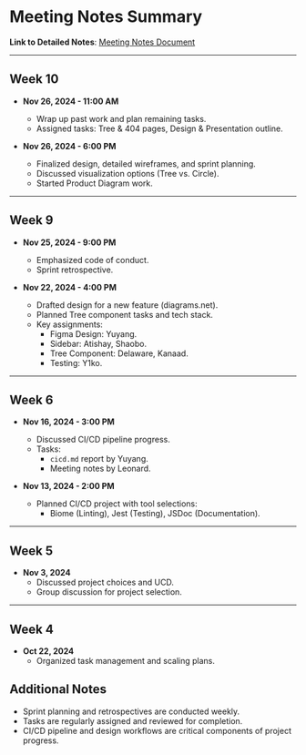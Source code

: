 # Meeting Notes Summary

**Link to Detailed Notes**: [Meeting Notes Document](https://docs.google.com/document/d/1VSz39m6ywLscKnAaMFQox8cap3Dmv0cguLvwAGpSmBg/edit?tab=t.0)

---

## Week 10
- **Nov 26, 2024 - 11:00 AM**
  - Wrap up past work and plan remaining tasks.
  - Assigned tasks: Tree & 404 pages, Design & Presentation outline.

- **Nov 26, 2024 - 6:00 PM**
  - Finalized design, detailed wireframes, and sprint planning.
  - Discussed visualization options (Tree vs. Circle).
  - Started Product Diagram work.

---

## Week 9
- **Nov 25, 2024 - 9:00 PM**
  - Emphasized code of conduct.
  - Sprint retrospective.

- **Nov 22, 2024 - 4:00 PM**
  - Drafted design for a new feature (diagrams.net).
  - Planned Tree component tasks and tech stack.
  - Key assignments:
    - Figma Design: Yuyang.
    - Sidebar: Atishay, Shaobo.
    - Tree Component: Delaware, Kanaad.
    - Testing: Y1ko.

---

## Week 6
- **Nov 16, 2024 - 3:00 PM**
  - Discussed CI/CD pipeline progress.
  - Tasks:
    - `cicd.md` report by Yuyang.
    - Meeting notes by Leonard.

- **Nov 13, 2024 - 2:00 PM**
  - Planned CI/CD project with tool selections:
    - Biome (Linting), Jest (Testing), JSDoc (Documentation).

---

## Week 5
- **Nov 3, 2024**
  - Discussed project choices and UCD.
  - Group discussion for project selection.

---

## Week 4
- **Oct 22, 2024**
  - Organized task management and scaling plans.


## Additional Notes
- Sprint planning and retrospectives are conducted weekly.
- Tasks are regularly assigned and reviewed for completion.
- CI/CD pipeline and design workflows are critical components of project progress.


